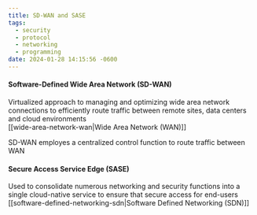 ```yaml
---
title: SD-WAN and SASE
tags:
  - security
  - protocol
  - networking
  - programming
date: 2024-01-28 14:15:56 -0600
---
```


#### Software-Defined Wide Area  Network (SD-WAN)
Virtualized approach to managing and optimizing wide area network connections to efficiently route traffic between remote sites, data centers and cloud environments  
[[wide-area-network-wan|Wide Area Network (WAN)]]

SD-WAN employes a centralized control function to route traffic between WAN

#### Secure Access Service Edge (SASE)
Used to consolidate numerous networking and security functions into a single cloud-native service to ensure that secure access for end-users  
[[software-defined-networking-sdn|Software Defined Networking (SDN)]]
